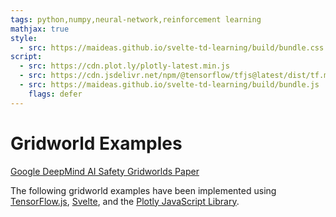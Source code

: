 ```yaml
---
tags: python,numpy,neural-network,reinforcement learning
mathjax: true
style:
  - src: https://maideas.github.io/svelte-td-learning/build/bundle.css
script:
  - src: https://cdn.plot.ly/plotly-latest.min.js
  - src: https://cdn.jsdelivr.net/npm/@tensorflow/tfjs@latest/dist/tf.min.js
  - src: https://maideas.github.io/svelte-td-learning/build/bundle.js
    flags: defer
---
```

# Gridworld Examples

[Google DeepMind AI Safety Gridworlds Paper](https://arxiv.org/pdf/1711.09883.pdf)

The following gridworld examples have been implemented using [TensorFlow.js](https://www.tensorflow.org/), [Svelte](https://svelte.dev/), and the [Plotly JavaScript Library](https://plotly.com/javascript/).

<div id="maze-shell-1"></div>
<div id="maze-shell-2"></div>
<div id="maze-shell-3"></div>
<div id="maze-shell-4"></div>

